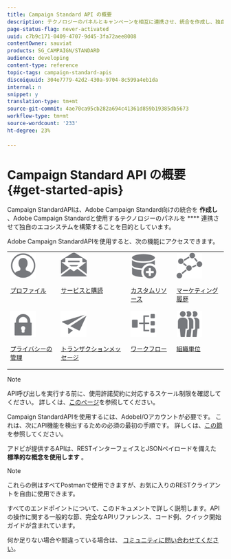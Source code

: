 ```yaml
---
title: Campaign Standard API の概要
description: テクノロジーのパネルとキャンペーンを相互に連携させ、統合を作成し、独自のエコシステムを構築します。
page-status-flag: never-activated
uuid: c7b9c171-0409-4707-9d45-3fa72aee8008
contentOwner: sauviat
products: SG_CAMPAIGN/STANDARD
audience: developing
content-type: reference
topic-tags: campaign-standard-apis
discoiquuid: 304e7779-42d2-430a-9704-8c599a4eb1da
internal: n
snippet: y
translation-type: tm+mt
source-git-commit: 4ae70ca95cb282a694c41361d859b19385db5673
workflow-type: tm+mt
source-wordcount: '233'
ht-degree: 23%

---
```



# Campaign Standard API の概要 {#get-started-apis}

Campaign StandardAPIは、Adobe Campaign Standard向けの統合を **作成し** 、Adobe Campaign Standardと使用するテクノロジーのパネルを **** 連携させて独自のエコシステムを構築することを目的としています。

Adobe Campaign StandardAPIを使用すると、次の機能にアクセスできます。

<table><tr>
 <td valign="top"><a href="../../api/using/retrieving-profiles.md"><img width="60px" alt="conditions" src="assets/icon_profile.svg"/></a><p><a href="../../api/using/retrieving-profiles.md">プロファイル</a></p></td>
<td valign="top"><a href="../../api/using/creating-a-service.md"><img width="60px" alt="conditions" src="assets/icon_services.svg"/></a><p><a href="../../api/using/creating-a-service.md">サービスと購読</a></p></td>
<td valign="top"><a href="../../api/using/interacting-with-custom-resources.md"><img width="60px" alt="conditions" src="assets/icon_customresources.svg"/></a><p><a href="../../api/using/interacting-with-custom-resources.md">カスタムリソース</a></p></td>
<td valign="top"><a href="../../api/using/interacting-with-marketing-history.md"><img width="60px" alt="conditions" src="assets/icon_marketinghistory.svg"/></a><p><a href="../../api/using/interacting-with-marketing-history.md">マーケティング履歴</a></p></td>
</tr>
<tr>
<td valign="top"><a href="../../api/using/creating-a-privacy-request.md"><img width="60px" alt="conditions" src="assets/icon_privacy.svg"/></a><p><a href="../../api/using/creating-a-privacy-request.md">プライバシーの管理</a></p></td>
<td valign="top"><a href="../../api/using/managing-transactional-messages.md"><img width="60px" alt="conditions" src="assets/icon_transactionalmessage.svg"/></a><p><a href="../../api/using/managing-transactional-messages.md">トランザクションメッセージ</a></p></td>
<td valign="top"><a href="../../api/using/controlling-a-workflow.md"><img width="60px" alt="conditions" src="assets/icon_workflows.svg"/></a><p><a href="../../api/using/controlling-a-workflow.md">ワークフロー</a></p></td>
<td valign="top"><a href="../../api/using/retrieving-an-organizational-unit.md"><img width="60px" alt="conditions" src="assets/icon_units.svg"/></a><p><a href="../../api/using/retrieving-an-organizational-unit.md">組織単位</a></p></td>
</tr></table>

>[!NOTE]
>
>API呼び出しを実行する前に、使用許諾契約に対応するスケール制限を確認してください。 詳しくは、[このページ](https://helpx.adobe.com/legal/product-descriptions/campaign-standard.html#ITInfrastructureResourcesbyActiveProfilesTiers)を参照してください。

Campaign StandardAPIを使用するには、AdobeI/Oアカウントが必要です。 これは、次にAPI機能を検出するための必須の最初の手順です。
詳しくは、[この節](../../api/using/setting-up-api-access.md)を参照してください。

アドビが提供するAPIは、RESTインターフェイスとJSONペイロードを備えた **標準的な概念を使用します** 。

>[!NOTE]
>
>これらの例はすべてPostmanで使用できますが、お気に入りのRESTクライアントを自由に使用できます。

すべてのエンドポイントについて、このドキュメントで詳しく説明します。APIの操作に関する一般的な節、完全なAPIリファレンス、コード例、クイック開始ガイドが含まれています。

何か足りない場合や間違っている場合は、 [コミュニティに問い合わせてください](https://experienceleaguecommunities.adobe.com/t5/adobe-campaign-standard/ct-p/adobe-campaign-standard-community)。
